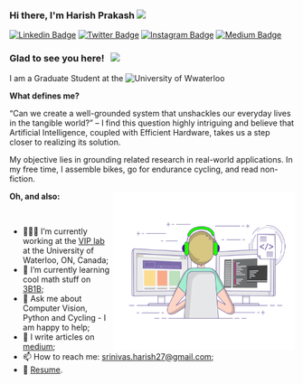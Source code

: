 ### Hi there, I'm Harish Prakash</a> <img src="https://media.giphy.com/media/hvRJCLFzcasrR4ia7z/giphy.gif" width="25px">

[![Linkedin Badge](https://img.shields.io/badge/-LinkedIn-0e76a8?style=flat-square&logo=Linkedin&logoColor=white)](https://www.linkedin.com/in/harish-prakash-21109415a/)
[![Twitter Badge](https://img.shields.io/badge/-Twitter-00acee?style=flat-square&logo=Twitter&logoColor=white)](https://twitter.com/hashhashbleep)
[![Instagram Badge](https://img.shields.io/badge/-Instagram-e4405f?style=flat-square&logo=Instagram&logoColor=white)](https://www.instagram.com/spectrehh/)
[![Medium Badge](https://img.shields.io/badge/medium-%2312100E.svg?&style=for-square&logo=medium&logoColor=white)](https://medium.com/@harishprakashofficial)

### Glad to see you here! &nbsp; ![](https://visitor-badge.glitch.me/badge?page_id=harish-prakash-99.harish-prakash-99)

I am a Graduate Student at the ![University of Wwaterloo](https://uwaterloo.ca/systems-design-engineering/) 

**What defines me?**

“Can we create a well-grounded system that unshackles our everyday lives in the tangible world?” – I find this question highly intriguing and believe that Artificial Intelligence, coupled with Efficient Hardware, takes us a
step closer to realizing its solution. 

My objective lies in grounding related research in real-world applications. In my free time, I assemble bikes, go for endurance cycling, and read non-fiction. 

<img align="right" alt="GIF" src="https://github.com/harish-prakash-99/harish-prakash-99/blob/main/coding-githubgif.gif" width="320" height="280" />
  

**Oh, and also:**


</br>

- 👨🏻‍💻 I’m currently working at the [VIP lab](https://uwaterloo.ca/vision-image-processing-lab/) at the University of Waterloo, ON, Canada;
- 🚀 I’m currently learning cool math stuff on [3B1B](https://www.youtube.com/c/3blue1brown);
- 💬 Ask me about Computer Vision, Python and Cycling - I am happy to help;
- 📝 I write articles on [medium](https://medium.com/@harishprakashofficial);
- 📫 How to reach me: srinivas.harish27@gmail.com;
- 📝 [Resume](https://drive.google.com/file/d/18wleViaZbJpJuafQYO6QJxAFIlZNvNI8/view?usp=sharing).

